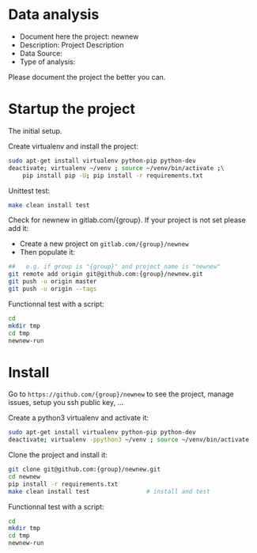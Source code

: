 # Data analysis
- Document here the project: newnew
- Description: Project Description
- Data Source:
- Type of analysis:

Please document the project the better you can.

# Startup the project

The initial setup.

Create virtualenv and install the project:
```bash
sudo apt-get install virtualenv python-pip python-dev
deactivate; virtualenv ~/venv ; source ~/venv/bin/activate ;\
    pip install pip -U; pip install -r requirements.txt
```

Unittest test:
```bash
make clean install test
```

Check for newnew in gitlab.com/{group}.
If your project is not set please add it:

- Create a new project on `gitlab.com/{group}/newnew`
- Then populate it:

```bash
##   e.g. if group is "{group}" and project_name is "newnew"
git remote add origin git@github.com:{group}/newnew.git
git push -u origin master
git push -u origin --tags
```

Functionnal test with a script:

```bash
cd
mkdir tmp
cd tmp
newnew-run
```

# Install

Go to `https://github.com/{group}/newnew` to see the project, manage issues,
setup you ssh public key, ...

Create a python3 virtualenv and activate it:

```bash
sudo apt-get install virtualenv python-pip python-dev
deactivate; virtualenv -ppython3 ~/venv ; source ~/venv/bin/activate
```

Clone the project and install it:

```bash
git clone git@github.com:{group}/newnew.git
cd newnew
pip install -r requirements.txt
make clean install test                # install and test
```
Functionnal test with a script:

```bash
cd
mkdir tmp
cd tmp
newnew-run
```
